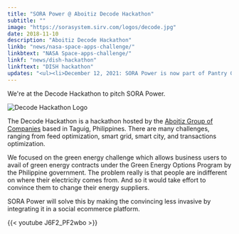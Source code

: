 ```yaml
---
title: "SORA Power @ Aboitiz Decode Hackathon"
subtitle: ""
image: "https://sorasystem.sirv.com/logos/decode.jpg"
date: 2018-11-10
description: "Aboitiz Decode Hackathon"
linkb: "news/nasa-space-apps-challenge/"
linkbtext: "NASA Space-apps-challenge/"
linkf: "news/dish-hackathon"
linkftext: "DISH hackathon"
updates: "<ul><li>December 12, 2021: SORA Power is now part of Pantry Govern</li></ul>"
---
```


We're at the Decode Hackathon to pitch SORA Power. 

![Decode Hackathon Logo](https://sorasystem.sirv.com/logos/decode.jpg)

The Decode Hackathon is a hackathon hosted by the [Aboitiz Group of Companies](https://aboitiz.com) based in Taguig, Philippines. There are many challenges, ranging from feed optimization, smart grid, smart city, and transactions optimization.

We focused on the green energy challenge which allows business users to avail of green energy contracts under the Green Energy Options Program by the Philippine government. The problem really is that people are indifferent on where their electricity comes from. And so it would take effort to convince them to change their energy suppliers.

SORA Power will solve this by making the convincing less invasive by integrating it in a social ecommerce platform. 

{{< youtube J6F2_PF2wbo >}}

